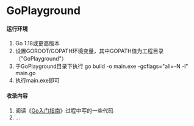 # GoPlayground
#### 运行环境

1. Go 1.18或更高版本
2. 设置GOROOT/GOPATH环境变量，其中GOPATH值为工程目录（"GoPlayground"）
3. 于GoPlayground目录下执行 go build -o main.exe -gcflags="all=-N -l" main.go
4. 执行main.exe即可



#### 收录内容

1. 阅读《[Go入门指南](https://github.com/unknwon/the-way-to-go_ZH_CN)》过程中写的一些代码
2. ...
